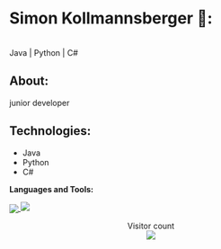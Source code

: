  # Simon Kollmannsberger 🦝:
 
<br/>
Java | Python | C#

## About:
junior developer

## Technologies:
- Java
- Python
- C#
  
**Languages and Tools:**  

<a href="https://github.com/schuetzenfisch">
  <img align="center" src="https://github-readme-stats.vercel.app/api/top-langs/?username=schuetzenfisch&theme=radical&hide=glsl,python" />
</a>


<img src="https://github-readme-stats.vercel.app/api?username=schuetzenfisch&&show_icons=true&theme=radical&line_height=27&v=5" />

<p align="center"> 
  Visitor count<br>
  <img src="https://profile-counter.glitch.me/schuetzenfisch/count.svg" />
</p>
